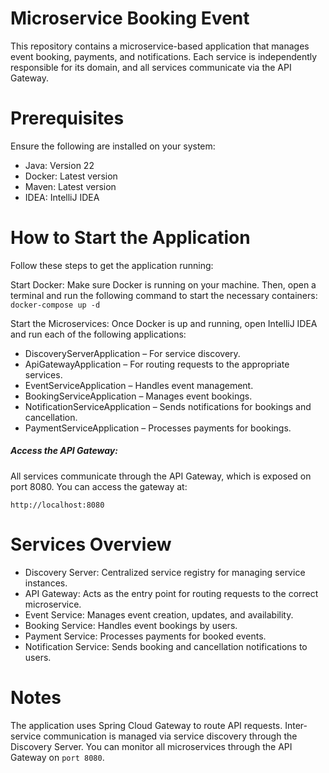 # Microservice Booking Event
This repository contains a microservice-based application that manages event booking, payments, and notifications. 
Each service is independently responsible for its domain, and all services communicate via the API Gateway.

# Prerequisites
Ensure the following are installed on your system:

* Java: Version 22
* Docker: Latest version
* Maven: Latest version
* IDEA: IntelliJ IDEA

# How to Start the Application
Follow these steps to get the application running:

Start Docker: Make sure Docker is running on your machine. 
Then, open a terminal and run the following command to start the necessary containers:
``docker-compose up -d``


Start the Microservices: Once Docker is up and running, open IntelliJ IDEA and run each of the following applications:

* DiscoveryServerApplication – For service discovery.
* ApiGatewayApplication – For routing requests to the appropriate services.
* EventServiceApplication – Handles event management.
* BookingServiceApplication – Manages event bookings.
* NotificationServiceApplication – Sends notifications for bookings and cancellation.
* PaymentServiceApplication – Processes payments for bookings.


##### **Access the API Gateway:** 
All services communicate through the API Gateway, 
which is exposed on port 8080. You can access the gateway at:

``http://localhost:8080``

# Services Overview
* Discovery Server: Centralized service registry for managing service instances.
* API Gateway: Acts as the entry point for routing requests to the correct microservice.
* Event Service: Manages event creation, updates, and availability.
* Booking Service: Handles event bookings by users.
* Payment Service: Processes payments for booked events.
* Notification Service: Sends booking and cancellation notifications to users.

# Notes
The application uses Spring Cloud Gateway to route API requests.
Inter-service communication is managed via service discovery through the Discovery Server.
You can monitor all microservices through the API Gateway on `port 8080`.
